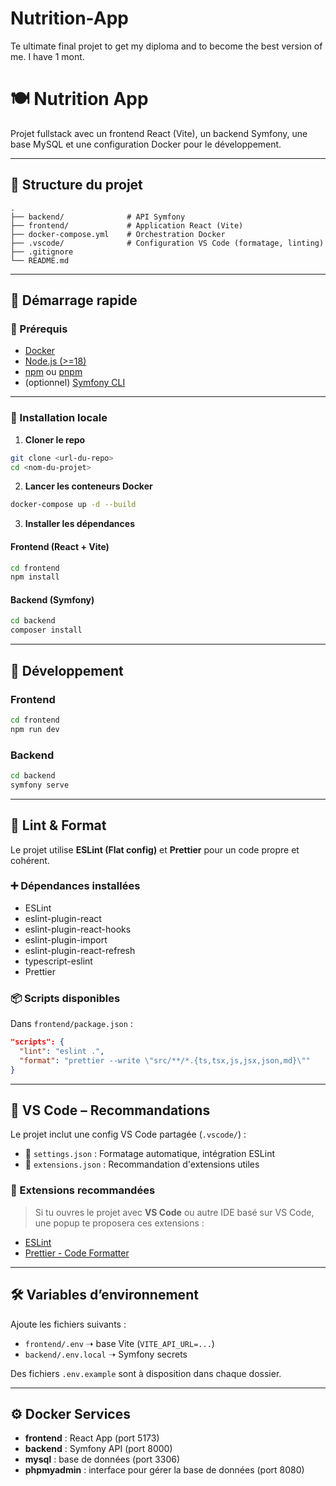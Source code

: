 # Nutrition-App

Te ultimate final projet to get my diploma and to become the best version of me. I have 1 mont.

# 🍽️ Nutrition App

Projet fullstack avec un frontend React (Vite), un backend Symfony, une base MySQL et une configuration Docker pour le développement.

---

## 📁 Structure du projet

```
.
├── backend/              # API Symfony
├── frontend/             # Application React (Vite)
├── docker-compose.yml    # Orchestration Docker
├── .vscode/              # Configuration VS Code (formatage, linting)
├── .gitignore
└── README.md
```

---

## 🚀 Démarrage rapide

### 🧱 Prérequis

- [Docker](https://www.docker.com/)
- [Node.js (>=18)](https://nodejs.org/)
- [npm](https://www.npmjs.com/) ou [pnpm](https://pnpm.io/)
- (optionnel) [Symfony CLI](https://symfony.com/download)

---

### 🔧 Installation locale

1. **Cloner le repo**

```bash
git clone <url-du-repo>
cd <nom-du-projet>
```

2. **Lancer les conteneurs Docker**

```bash
docker-compose up -d --build
```

3. **Installer les dépendances**

#### Frontend (React + Vite)

```bash
cd frontend
npm install
```

#### Backend (Symfony)

```bash
cd backend
composer install
```

---

## 🧪 Développement

### Frontend

```bash
cd frontend
npm run dev
```

### Backend

```bash
cd backend
symfony serve
```

---

## 🧹 Lint & Format

Le projet utilise **ESLint (Flat config)** et **Prettier** pour un code propre et cohérent.

### ➕ Dépendances installées

- ESLint
- eslint-plugin-react
- eslint-plugin-react-hooks
- eslint-plugin-import
- eslint-plugin-react-refresh
- typescript-eslint
- Prettier

### 📦 Scripts disponibles

Dans `frontend/package.json` :

```json
"scripts": {
  "lint": "eslint .",
  "format": "prettier --write \"src/**/*.{ts,tsx,js,jsx,json,md}\""
}
```

---

## 🧠 VS Code – Recommandations

Le projet inclut une config VS Code partagée (`.vscode/`) :

- 📄 `settings.json` : Formatage automatique, intégration ESLint
- 📄 `extensions.json` : Recommandation d'extensions utiles

### 🔧 Extensions recommandées

> Si tu ouvres le projet avec **VS Code** ou autre IDE basé sur VS Code, une popup te proposera ces extensions :

- [ESLint](https://marketplace.visualstudio.com/items?itemName=dbaeumer.vscode-eslint)
- [Prettier - Code Formatter](https://marketplace.visualstudio.com/items?itemName=esbenp.prettier-vscode)

---

## 🛠️ Variables d’environnement

Ajoute les fichiers suivants :

- `frontend/.env` ➝ base Vite (`VITE_API_URL=...`)
- `backend/.env.local` ➝ Symfony secrets

Des fichiers `.env.example` sont à disposition dans chaque dossier.

---

## ⚙️ Docker Services

- **frontend** : React App (port 5173)
- **backend** : Symfony API (port 8000)
- **mysql** : base de données (port 3306)
- **phpmyadmin** : interface pour gérer la base de données (port 8080)
